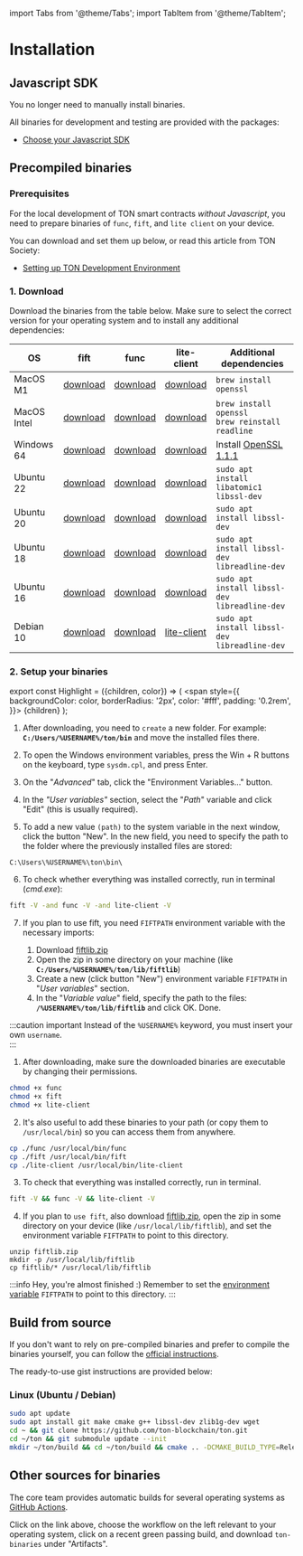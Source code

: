 import Tabs from '@theme/Tabs';
import TabItem from '@theme/TabItem';

# Installation

## Javascript SDK

You no longer need to manually install binaries.

All binaries for development and testing are provided with the packages:

* [Choose your Javascript SDK](/develop/smart-contracts/sdk/javascript)


## Precompiled binaries

### Prerequisites

For the local development of TON smart contracts _without Javascript_, you need to prepare binaries of `func`, `fift`, and `lite client` on your device.

You can download and set them up below, or read this article from TON Society:
* [Setting up TON Development Environment](https://society.ton.org/setting-up-a-ton-development-environment)

### 1. Download
 
Download the binaries from the table below.  Make sure to select the correct version for your operating system and to install any additional dependencies:

| OS          | fift                                                                                           | func                                                                                           | lite-client | Additional dependencies                                                              |
|-------------|------------------------------------------------------------------------------------------------|------------------------------------------------------------------------------------------------|-------------|--------------------------------------------------------------------------------------|
| MacOS M1    | [download](https://github.com/ton-defi-org/ton-binaries/releases/download/macos-m1/fift)       | [download](https://github.com/ton-defi-org/ton-binaries/releases/download/macos-m1/func)       | [download](https://github.com/ton-defi-org/ton-binaries/releases/download/macos-m1/lite-client) | `brew install openssl`                                                               |
| MacOS Intel | [download](https://github.com/ton-defi-org/ton-binaries/releases/download/macos-intel/fift)    | [download](https://github.com/ton-defi-org/ton-binaries/releases/download/macos-intel/func)    | [download](https://github.com/ton-defi-org/ton-binaries/releases/download/macos-intel/lite-client) | `brew install openssl`<br/>`brew reinstall readline`                                 |
| Windows 64  | [download](https://github.com/ton-defi-org/ton-binaries/releases/download/windows-64/fift.exe) | [download](https://github.com/ton-defi-org/ton-binaries/releases/download/windows-64/func.exe) | [download](https://github.com/ton-defi-org/ton-binaries/releases/download/windows-64/lite-client.exe) | Install [OpenSSL 1.1.1](https://slproweb.com/download/Win64OpenSSL_Light-1_1_1q.msi) |
| Ubuntu 22   | [download](/ton-binaries/ubuntu-22-04/fift)                                 | [download](/ton-binaries/ubuntu-22-04/func)      | [download](/ton-binaries/ubuntu-22-04/lite-client) | `sudo apt install libatomic1 libssl-dev`                                             |
| Ubuntu 20   | [download](https://github.com/ton-defi-org/ton-binaries/releases/download/ubuntu-18/fift)                                                    | [download](/ton-binaries/ubuntu-20-04/func)      | [download](/ton-binaries/ubuntu-20-04/lite-client) | `sudo apt install libssl-dev`                                                        |
| Ubuntu 18   | [download](https://github.com/ton-defi-org/ton-binaries/releases/download/ubuntu-18/fift)      | [download](https://github.com/ton-defi-org/ton-binaries/releases/download/ubuntu-18/func)      | [download](https://github.com/ton-defi-org/ton-binaries/releases/download/ubuntu-18/lite-client) | `sudo apt install libssl-dev libreadline-dev`                                        |
| Ubuntu 16   | [download](https://github.com/ton-defi-org/ton-binaries/releases/download/ubuntu-16/fift)      | [download](https://github.com/ton-defi-org/ton-binaries/releases/download/ubuntu-16/func)      | [download](https://github.com/ton-defi-org/ton-binaries/releases/download/ubuntu-16/lite-client) | `sudo apt install libssl-dev libreadline-dev`                                        |
| Debian 10   | [download](https://github.com/ton-defi-org/ton-binaries/releases/download/debian-10/fift)      | [download](https://github.com/ton-defi-org/ton-binaries/releases/download/debian-10/func)      | [lite-client](https://github.com/ton-defi-org/ton-binaries/releases/download/debian-10/lite-client) | `sudo apt install libssl-dev libreadline-dev`                                                       |

### 2. Setup your binaries

export const Highlight = ({children, color}) => (
<span
style={{
backgroundColor: color,
borderRadius: '2px',
color: '#fff',
padding: '0.2rem',
}}>
{children}
</span>
);

<Tabs groupId="operating-systems">
  <TabItem value="win" label="Windows">

  1. After downloading, you need to `create` a new folder. For example: **`C:/Users/%USERNAME%/ton/bin`** and move the installed files there.

  2. To open the Windows environment variables, press the <Highlight color="#1877F2">Win + R</Highlight> buttons on the keyboard, type `sysdm.cpl`, and press Enter.

  3. On the "_Advanced_" tab, click the <Highlight color="#1877F2">"Environment Variables..."</Highlight> button.

  4. In the _"User variables"_ section, select the "_Path_" variable and click <Highlight color="#1877F2">"Edit"</Highlight> (this is usually required).
  
  5. To add a new value `(path)` to the system variable in the next window, click the  button <Highlight color="#1877F2">"New"</Highlight>.
  In the new field, you need to specify the path to the folder where the previously installed files are stored:

  ```
  C:\Users\%USERNAME%\ton\bin\
  ```

  6. To check whether everything was installed correctly, run in terminal (_cmd.exe_):

  ```bash
  fift -V -and func -V -and lite-client -V
  ```

  7. If you plan to use fift, you need `FIFTPATH` environment variable with the necessary imports:

     1. Download [fiftlib.zip](https://github.com/ton-defi-org/ton-binaries/releases/download/fiftlib/fiftlib.zip)
     2. Open the zip in some directory on your machine (like **`C:/Users/%USERNAME%/ton/lib/fiftlib`**)
     3. Create a new (click button <Highlight color="#1877F2">"New"</Highlight>) environment variable `FIFTPATH` in "_User variables_" section. 
     4. In the "_Variable value_" field, specify the path to the files: **`/%USERNAME%/ton/lib/fiftlib`** and click <Highlight color="#1877F2">OK</Highlight>. Done.


:::caution important
Instead of the `%USERNAME%` keyword, you must insert your own `username`.  
:::  

</TabItem>
<TabItem value="mac" label="Linux / MacOS">

  1. After downloading, make sure the downloaded binaries are executable by changing their permissions.
   ```bash
   chmod +x func
   chmod +x fift
   chmod +x lite-client
   ```

  2. It's also useful to add these binaries to your path (or copy them to `/usr/local/bin`) so you can access them from anywhere.
   ```bash
   cp ./func /usr/local/bin/func
   cp ./fift /usr/local/bin/fift
   cp ./lite-client /usr/local/bin/lite-client
   ```

  3. To check that everything was installed correctly, run in terminal.
   ```bash
   fift -V && func -V && lite-client -V
   ```

  4. If you plan to `use fift`, also download [fiftlib.zip](https://github.com/ton-defi-org/ton-binaries/releases/download/fiftlib/fiftlib.zip), open the zip in some directory on your device (like `/usr/local/lib/fiftlib`), and set the environment variable `FIFTPATH` to point to this directory.
   
   ```
   unzip fiftlib.zip
   mkdir -p /usr/local/lib/fiftlib
   cp fiftlib/* /usr/local/lib/fiftlib
   ```

:::info Hey, you're almost finished :)
Remember to set the [environment variable](https://stackoverflow.com/questions/14637979/how-to-permanently-set-path-on-linux-unix) `FIFTPATH` to point to this directory.
:::

  </TabItem>
</Tabs>




## Build from source

If you don't want to rely on pre-compiled binaries and prefer to compile the binaries yourself, you can follow the [official instructions](/develop/howto/compile).

The ready-to-use gist instructions are provided below:

### Linux (Ubuntu / Debian)

```bash
sudo apt update
sudo apt install git make cmake g++ libssl-dev zlib1g-dev wget
cd ~ && git clone https://github.com/ton-blockchain/ton.git
cd ~/ton && git submodule update --init
mkdir ~/ton/build && cd ~/ton/build && cmake .. -DCMAKE_BUILD_TYPE=Release && make -j 4
```
## Other sources for binaries

The core team provides automatic builds for several operating systems as [GitHub Actions](https://github.com/ton-blockchain/ton/actions).

Click on the link above, choose the workflow on the left relevant to your operating system, click on a recent green passing build, and download `ton-binaries` under "Artifacts".
